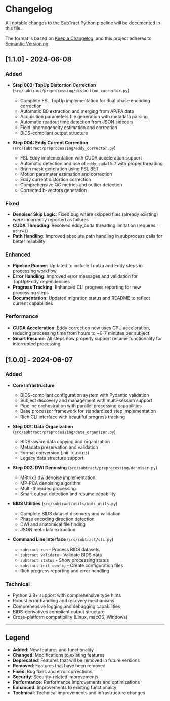 # Changelog

All notable changes to the SubTract Python pipeline will be documented in this file.

The format is based on [Keep a Changelog](https://keepachangelog.com/en/1.0.0/),
and this project adheres to [Semantic Versioning](https://semver.org/spec/v2.0.0.html).

## [1.1.0] - 2024-06-08

### Added
- **Step 003: TopUp Distortion Correction** (`src/subtract/preprocessing/distortion_corrector.py`)
  - Complete FSL TopUp implementation for dual phase encoding correction
  - Automatic B0 extraction and merging from AP/PA data
  - Acquisition parameters file generation with metadata parsing
  - Automatic readout time detection from JSON sidecars
  - Field inhomogeneity estimation and correction
  - BIDS-compliant output structure

- **Step 004: Eddy Current Correction** (`src/subtract/preprocessing/eddy_corrector.py`)
  - FSL Eddy implementation with CUDA acceleration support
  - Automatic detection and use of `eddy_cuda10.2` with proper threading
  - Brain mask generation using FSL BET
  - Motion parameter estimation and correction
  - Eddy current distortion correction
  - Comprehensive QC metrics and outlier detection
  - Corrected b-vectors generation

### Fixed
- **Denoiser Skip Logic**: Fixed bug where skipped files (already existing) were incorrectly reported as failures
- **CUDA Threading**: Resolved eddy_cuda threading limitation (requires `--nthr=1`)
- **Path Handling**: Improved absolute path handling in subprocess calls for better reliability

### Enhanced
- **Pipeline Runner**: Updated to include TopUp and Eddy steps in processing workflow
- **Error Handling**: Improved error messages and validation for TopUp/Eddy dependencies
- **Progress Tracking**: Enhanced CLI progress reporting for new processing steps
- **Documentation**: Updated migration status and README to reflect current capabilities

### Performance
- **CUDA Acceleration**: Eddy correction now uses GPU acceleration, reducing processing time from hours to ~6-7 minutes per subject
- **Smart Resume**: All steps now properly support resume functionality for interrupted processing

## [1.0.0] - 2024-06-07

### Added
- **Core Infrastructure**
  - BIDS-compliant configuration system with Pydantic validation
  - Subject discovery and management with multi-session support
  - Pipeline orchestration with parallel processing capabilities
  - Base processor framework for standardized step implementation
  - Rich CLI interface with beautiful progress tracking

- **Step 001: Data Organization** (`src/subtract/preprocessing/data_organizer.py`)
  - BIDS-aware data copying and organization
  - Metadata preservation and validation
  - Format conversion (.nii → .nii.gz)
  - Legacy data structure support

- **Step 002: DWI Denoising** (`src/subtract/preprocessing/denoiser.py`)
  - MRtrix3 dwidenoise implementation
  - MP-PCA denoising algorithm
  - Multi-threaded processing
  - Smart output detection and resume capability

- **BIDS Utilities** (`src/subtract/utils/bids_utils.py`)
  - Complete BIDS dataset discovery and validation
  - Phase encoding direction detection
  - DWI and anatomical file finding
  - JSON metadata extraction

- **Command Line Interface** (`src/subtract/cli.py`)
  - `subtract run` - Process BIDS datasets
  - `subtract validate` - Validate BIDS data
  - `subtract status` - Show processing status
  - `subtract init-config` - Create configuration files
  - Rich progress reporting and error handling

### Technical
- Python 3.8+ support with comprehensive type hints
- Robust error handling and recovery mechanisms
- Comprehensive logging and debugging capabilities
- BIDS-derivatives compliant output structure
- Cross-platform compatibility (Linux, macOS, Windows)

---

## Legend

- **Added**: New features and functionality
- **Changed**: Modifications to existing features
- **Deprecated**: Features that will be removed in future versions
- **Removed**: Features that have been removed
- **Fixed**: Bug fixes and error corrections
- **Security**: Security-related improvements
- **Performance**: Performance improvements and optimizations
- **Enhanced**: Improvements to existing functionality
- **Technical**: Technical improvements and infrastructure changes 